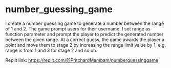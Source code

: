 # number_guessing_game

I create a number guessing game to generate a number between the range of 1 and 2.
The game prompt users for their username.
I set range as function parameter and prompt the player to predict the generated number between the given range.
At a correct guess, the game awards the player a point and move them to stage 2 by increasing the range limit value by 1, e.g. range is from 1 and 3 for stage 2 and so on.

Replit link: https://replit.com/@PritchardMambam/numberguessinggame